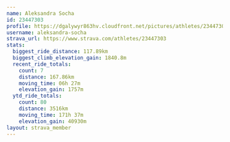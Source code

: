 ```yaml
---
name: Aleksandra Socha
id: 23447303
profile: https://dgalywyr863hv.cloudfront.net/pictures/athletes/23447303/14745546/4/large.jpg
username: aleksandra-socha
strava_url: https://www.strava.com/athletes/23447303
stats:
  biggest_ride_distance: 117.89km
  biggest_climb_elevation_gain: 1840.8m
  recent_ride_totals:
    count: 7
    distance: 167.86km
    moving_time: 06h 27m
    elevation_gain: 1757m
  ytd_ride_totals:
    count: 80
    distance: 3516km
    moving_time: 171h 37m
    elevation_gain: 40930m
layout: strava_member
--- 
```

